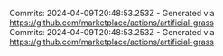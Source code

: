 Commits: 2024-04-09T20:48:53.253Z - Generated via https://github.com/marketplace/actions/artificial-grass
<br>
Commits: 2024-04-09T20:48:53.253Z - Generated via https://github.com/marketplace/actions/artificial-grass
<br>
